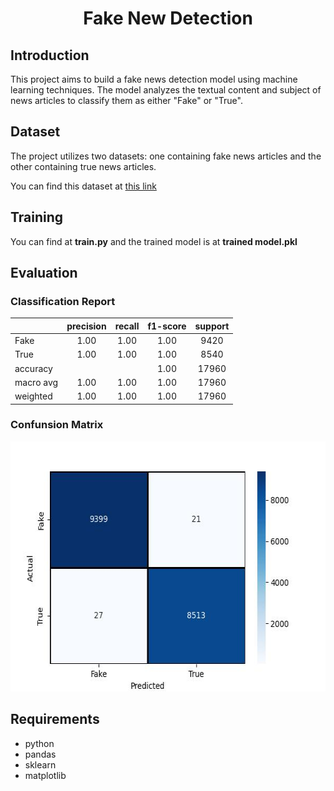 <p align="center">
 <h1 align="center">Fake New Detection</h1>
</p>

## Introduction
This project aims to build a fake news detection model using machine learning techniques. The model analyzes the textual content and subject of news articles to classify them as either "Fake" or "True".

## Dataset
The project utilizes two datasets: one containing fake news articles and the other containing true news articles.

You can find this dataset at <a href="https://www.kaggle.com/datasets/emineyetm/fake-news-detection-datasets">this link</a>

## Training
You can find at **train.py** and the trained model is at **trained model.pkl**

## Evaluation
### Classification Report
||precision|recall|f1-score|support|  
|-----------|:-----------:|:-----------:|:-----------:|:-----------:|
|Fake|1.00|1.00|1.00|9420|
|True|1.00|1.00|1.00|8540|
|accuracy|||1.00|17960|
|macro avg|1.00|1.00|1.00|17960|
|weighted|1.00|1.00|1.00|17960|
### Confunsion Matrix
<img src="confusion_matrix.jpg" width="600" height="400">

## Requirements
* python
* pandas
* sklearn
* matplotlib
